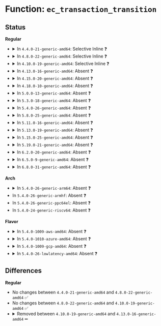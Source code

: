 # Function: <code>ec_transaction_transition</code>

## Status
<b>Regular</b>
<ul>
<li>
<details>
<summary>In <code>4.4.0-21-generic-amd64</code>: Selective Inline ❓</summary>

```c
void ec_transaction_transition(struct acpi_ec * ec, long unsigned int flag)
```

```json
{
  "name": "ec_transaction_transition",
  "collision_type": "Unique Static",
  "inline_type": "Selective",
  "funcs": [
    {
      "addr": 18446744071583576336,
      "name": "ec_transaction_transition",
      "external": false,
      "loc": "drivers/acpi/ec.c:495",
      "file": "drivers/acpi/ec.c",
      "inline": "declared, inlined",
      "caller_inline": [],
      "caller_func": [
        "drivers/acpi/ec.c:advance_transaction",
        "drivers/acpi/ec.c:advance_transaction",
        "drivers/acpi/ec.c:advance_transaction"
      ]
    }
  ],
  "symbols": [
    {
      "addr": 18446744071583576336,
      "name": "ec_transaction_transition",
      "section": ".text",
      "bind": "STB_LOCAL",
      "size": 111
    }
  ]
}
```
</details>
</li>
<li>
<details>
<summary>In <code>4.8.0-22-generic-amd64</code>: Selective Inline ❓</summary>

```c
void ec_transaction_transition(struct acpi_ec * ec, long unsigned int flag)
```

```json
{
  "name": "ec_transaction_transition",
  "collision_type": "Unique Static",
  "inline_type": "Selective",
  "funcs": [
    {
      "addr": 18446744071583898650,
      "name": "ec_transaction_transition",
      "external": false,
      "loc": "drivers/acpi/ec.c:502",
      "file": "drivers/acpi/ec.c",
      "inline": "declared, inlined",
      "caller_inline": [],
      "caller_func": [
        "drivers/acpi/ec.c:advance_transaction",
        "drivers/acpi/ec.c:advance_transaction",
        "drivers/acpi/ec.c:advance_transaction"
      ]
    }
  ],
  "symbols": [
    {
      "addr": 18446744071583898650,
      "name": "ec_transaction_transition",
      "section": ".text",
      "bind": "STB_LOCAL",
      "size": 111
    }
  ]
}
```
</details>
</li>
<li>
<details>
<summary>In <code>4.10.0-19-generic-amd64</code>: Selective Inline ❓</summary>

```c
void ec_transaction_transition(struct acpi_ec * ec, long unsigned int flag)
```

```json
{
  "name": "ec_transaction_transition",
  "collision_type": "Unique Static",
  "inline_type": "Selective",
  "funcs": [
    {
      "addr": 18446744071584038574,
      "name": "ec_transaction_transition",
      "external": false,
      "loc": "drivers/acpi/ec.c:616",
      "file": "drivers/acpi/ec.c",
      "inline": "declared, inlined",
      "caller_inline": [],
      "caller_func": [
        "drivers/acpi/ec.c:advance_transaction",
        "drivers/acpi/ec.c:advance_transaction",
        "drivers/acpi/ec.c:advance_transaction"
      ]
    }
  ],
  "symbols": [
    {
      "addr": 18446744071584038574,
      "name": "ec_transaction_transition",
      "section": ".text",
      "bind": "STB_LOCAL",
      "size": 111
    }
  ]
}
```
</details>
</li>
<li>
<details>
<summary>In <code>4.13.0-16-generic-amd64</code>: Absent ❓</summary>

```json
{
  "name": "ec_transaction_transition",
  "collision_type": "Unique Static",
  "inline_type": "Full",
  "funcs": [
    {
      "addr": 18446744071584098685,
      "name": "ec_transaction_transition",
      "external": false,
      "loc": "drivers/acpi/ec.c:605",
      "file": "drivers/acpi/ec.c",
      "inline": "declared, inlined",
      "caller_inline": [
        "drivers/acpi/ec.c:advance_transaction",
        "drivers/acpi/ec.c:advance_transaction",
        "drivers/acpi/ec.c:advance_transaction"
      ],
      "caller_func": []
    }
  ],
  "symbols": []
}
```
</details>
</li>
<li>
<details>
<summary>In <code>4.15.0-20-generic-amd64</code>: Absent ❓</summary>

```json
{
  "name": "ec_transaction_transition",
  "collision_type": "Unique Static",
  "inline_type": "Full",
  "funcs": [
    {
      "addr": 18446744071584370189,
      "name": "ec_transaction_transition",
      "external": false,
      "loc": "drivers/acpi/ec.c:607",
      "file": "drivers/acpi/ec.c",
      "inline": "declared, inlined",
      "caller_inline": [
        "drivers/acpi/ec.c:advance_transaction",
        "drivers/acpi/ec.c:advance_transaction",
        "drivers/acpi/ec.c:advance_transaction"
      ],
      "caller_func": []
    }
  ],
  "symbols": []
}
```
</details>
</li>
<li>
<details>
<summary>In <code>4.18.0-10-generic-amd64</code>: Absent ❓</summary>

```json
{
  "name": "ec_transaction_transition",
  "collision_type": "Unique Static",
  "inline_type": "Full",
  "funcs": [
    {
      "addr": 18446744071584591438,
      "name": "ec_transaction_transition",
      "external": false,
      "loc": "drivers/acpi/ec.c:607",
      "file": "drivers/acpi/ec.c",
      "inline": "declared, inlined",
      "caller_inline": [
        "drivers/acpi/ec.c:advance_transaction",
        "drivers/acpi/ec.c:advance_transaction",
        "drivers/acpi/ec.c:advance_transaction"
      ],
      "caller_func": []
    }
  ],
  "symbols": []
}
```
</details>
</li>
<li>
<details>
<summary>In <code>5.0.0-13-generic-amd64</code>: Absent ❓</summary>

```json
{
  "name": "ec_transaction_transition",
  "collision_type": "Unique Static",
  "inline_type": "Full",
  "funcs": [
    {
      "addr": 18446744071584688856,
      "name": "ec_transaction_transition",
      "external": false,
      "loc": "drivers/acpi/ec.c:607",
      "file": "drivers/acpi/ec.c",
      "inline": "declared, inlined",
      "caller_inline": [
        "drivers/acpi/ec.c:advance_transaction",
        "drivers/acpi/ec.c:advance_transaction",
        "drivers/acpi/ec.c:advance_transaction",
        "drivers/acpi/ec.c:advance_transaction",
        "drivers/acpi/ec.c:advance_transaction"
      ],
      "caller_func": []
    }
  ],
  "symbols": []
}
```
</details>
</li>
<li>
<details>
<summary>In <code>5.3.0-18-generic-amd64</code>: Absent ❓</summary>

```json
{
  "name": "ec_transaction_transition",
  "collision_type": "Unique Static",
  "inline_type": "Full",
  "funcs": [
    {
      "addr": 18446744071584889347,
      "name": "ec_transaction_transition",
      "external": false,
      "loc": "drivers/acpi/ec.c:621",
      "file": "drivers/acpi/ec.c",
      "inline": "declared, inlined",
      "caller_inline": [
        "drivers/acpi/ec.c:advance_transaction",
        "drivers/acpi/ec.c:advance_transaction",
        "drivers/acpi/ec.c:advance_transaction",
        "drivers/acpi/ec.c:advance_transaction",
        "drivers/acpi/ec.c:advance_transaction",
        "drivers/acpi/ec.c:advance_transaction",
        "drivers/acpi/ec.c:advance_transaction",
        "drivers/acpi/ec.c:advance_transaction"
      ],
      "caller_func": []
    }
  ],
  "symbols": []
}
```
</details>
</li>
<li>
<details>
<summary>In <code>5.4.0-26-generic-amd64</code>: Absent ❓</summary>

```json
{
  "name": "ec_transaction_transition",
  "collision_type": "Unique Static",
  "inline_type": "Full",
  "funcs": [
    {
      "addr": 18446744071585025091,
      "name": "ec_transaction_transition",
      "external": false,
      "loc": "drivers/acpi/ec.c:613",
      "file": "drivers/acpi/ec.c",
      "inline": "declared, inlined",
      "caller_inline": [
        "drivers/acpi/ec.c:advance_transaction",
        "drivers/acpi/ec.c:advance_transaction",
        "drivers/acpi/ec.c:advance_transaction",
        "drivers/acpi/ec.c:advance_transaction",
        "drivers/acpi/ec.c:advance_transaction",
        "drivers/acpi/ec.c:advance_transaction",
        "drivers/acpi/ec.c:advance_transaction",
        "drivers/acpi/ec.c:advance_transaction"
      ],
      "caller_func": []
    }
  ],
  "symbols": []
}
```
</details>
</li>
<li>
<details>
<summary>In <code>5.8.0-25-generic-amd64</code>: Absent ❓</summary>

```json
{
  "name": "ec_transaction_transition",
  "collision_type": "Unique Static",
  "inline_type": "Full",
  "funcs": [
    {
      "addr": 18446744071585726862,
      "name": "ec_transaction_transition",
      "external": false,
      "loc": "drivers/acpi/ec.c:619",
      "file": "drivers/acpi/ec.c",
      "inline": "declared, inlined",
      "caller_inline": [
        "drivers/acpi/ec.c:advance_transaction",
        "drivers/acpi/ec.c:advance_transaction",
        "drivers/acpi/ec.c:advance_transaction",
        "drivers/acpi/ec.c:advance_transaction",
        "drivers/acpi/ec.c:advance_transaction"
      ],
      "caller_func": []
    }
  ],
  "symbols": []
}
```
</details>
</li>
<li>
<details>
<summary>In <code>5.11.0-16-generic-amd64</code>: Absent ❓</summary>

```json
{
  "name": "ec_transaction_transition",
  "collision_type": "Unique Static",
  "inline_type": "Full",
  "funcs": [
    {
      "addr": 18446744071585848863,
      "name": "ec_transaction_transition",
      "external": false,
      "loc": "drivers/acpi/ec.c:602",
      "file": "drivers/acpi/ec.c",
      "inline": "declared, inlined",
      "caller_inline": [
        "drivers/acpi/ec.c:advance_transaction",
        "drivers/acpi/ec.c:advance_transaction",
        "drivers/acpi/ec.c:advance_transaction",
        "drivers/acpi/ec.c:advance_transaction",
        "drivers/acpi/ec.c:advance_transaction"
      ],
      "caller_func": []
    }
  ],
  "symbols": []
}
```
</details>
</li>
<li>
<details>
<summary>In <code>5.13.0-19-generic-amd64</code>: Absent ❓</summary>

```json
{
  "name": "ec_transaction_transition",
  "collision_type": "Unique Static",
  "inline_type": "Full",
  "funcs": [
    {
      "addr": 18446744071585727549,
      "name": "ec_transaction_transition",
      "external": false,
      "loc": "drivers/acpi/ec.c:603",
      "file": "drivers/acpi/ec.c",
      "inline": "declared, inlined",
      "caller_inline": [
        "drivers/acpi/ec.c:advance_transaction",
        "drivers/acpi/ec.c:advance_transaction",
        "drivers/acpi/ec.c:advance_transaction",
        "drivers/acpi/ec.c:advance_transaction",
        "drivers/acpi/ec.c:advance_transaction"
      ],
      "caller_func": []
    }
  ],
  "symbols": []
}
```
</details>
</li>
<li>
<details>
<summary>In <code>5.15.0-25-generic-amd64</code>: Absent ❓</summary>

```json
{
  "name": "ec_transaction_transition",
  "collision_type": "Unique Static",
  "inline_type": "Full",
  "funcs": [
    {
      "addr": 18446744071586209471,
      "name": "ec_transaction_transition",
      "external": false,
      "loc": "drivers/acpi/ec.c:605",
      "file": "drivers/acpi/ec.c",
      "inline": "declared, inlined",
      "caller_inline": [
        "drivers/acpi/ec.c:advance_transaction",
        "drivers/acpi/ec.c:advance_transaction",
        "drivers/acpi/ec.c:advance_transaction",
        "drivers/acpi/ec.c:advance_transaction",
        "drivers/acpi/ec.c:advance_transaction"
      ],
      "caller_func": []
    }
  ],
  "symbols": []
}
```
</details>
</li>
<li>
<details>
<summary>In <code>5.19.0-21-generic-amd64</code>: Absent ❓</summary>

```json
{
  "name": "ec_transaction_transition",
  "collision_type": "Unique Static",
  "inline_type": "Full",
  "funcs": [
    {
      "addr": 18446744071587446812,
      "name": "ec_transaction_transition",
      "external": false,
      "loc": "drivers/acpi/ec.c:620",
      "file": "drivers/acpi/ec.c",
      "inline": "declared, inlined",
      "caller_inline": [
        "drivers/acpi/ec.c:advance_transaction",
        "drivers/acpi/ec.c:advance_transaction",
        "drivers/acpi/ec.c:advance_transaction",
        "drivers/acpi/ec.c:advance_transaction",
        "drivers/acpi/ec.c:advance_transaction"
      ],
      "caller_func": []
    }
  ],
  "symbols": []
}
```
</details>
</li>
<li>
<details>
<summary>In <code>6.2.0-20-generic-amd64</code>: Absent ❓</summary>

```json
{
  "name": "ec_transaction_transition",
  "collision_type": "Unique Static",
  "inline_type": "Full",
  "funcs": [
    {
      "addr": 18446744071588707770,
      "name": "ec_transaction_transition",
      "external": false,
      "loc": "drivers/acpi/ec.c:621",
      "file": "drivers/acpi/ec.c",
      "inline": "declared, inlined",
      "caller_inline": [
        "drivers/acpi/ec.c:advance_transaction",
        "drivers/acpi/ec.c:advance_transaction",
        "drivers/acpi/ec.c:advance_transaction",
        "drivers/acpi/ec.c:advance_transaction",
        "drivers/acpi/ec.c:advance_transaction"
      ],
      "caller_func": []
    }
  ],
  "symbols": []
}
```
</details>
</li>
<li>
<details>
<summary>In <code>6.5.0-9-generic-amd64</code>: Absent ❓</summary>

```json
{
  "name": "ec_transaction_transition",
  "collision_type": "Unique Static",
  "inline_type": "Full",
  "funcs": [
    {
      "addr": 18446744071588995597,
      "name": "ec_transaction_transition",
      "external": false,
      "loc": "drivers/acpi/ec.c:621",
      "file": "drivers/acpi/ec.c",
      "inline": "declared, inlined",
      "caller_inline": [
        "drivers/acpi/ec.c:advance_transaction",
        "drivers/acpi/ec.c:advance_transaction",
        "drivers/acpi/ec.c:advance_transaction",
        "drivers/acpi/ec.c:advance_transaction",
        "drivers/acpi/ec.c:advance_transaction"
      ],
      "caller_func": []
    }
  ],
  "symbols": []
}
```
</details>
</li>
<li>
<details>
<summary>In <code>6.8.0-31-generic-amd64</code>: Absent ❓</summary>

```json
{
  "name": "ec_transaction_transition",
  "collision_type": "Unique Static",
  "inline_type": "Full",
  "funcs": [
    {
      "addr": 18446744071589299853,
      "name": "ec_transaction_transition",
      "external": false,
      "loc": "drivers/acpi/ec.c:621",
      "file": "drivers/acpi/ec.c",
      "inline": "declared, inlined",
      "caller_inline": [
        "drivers/acpi/ec.c:advance_transaction",
        "drivers/acpi/ec.c:advance_transaction",
        "drivers/acpi/ec.c:advance_transaction",
        "drivers/acpi/ec.c:advance_transaction",
        "drivers/acpi/ec.c:advance_transaction"
      ],
      "caller_func": []
    }
  ],
  "symbols": []
}
```
</details>
</li>
</ul>
<b>Arch</b>
<ul>
<li>
<details>
<summary>In <code>5.4.0-26-generic-arm64</code>: Absent ❓</summary>

```json
{
  "name": "ec_transaction_transition",
  "collision_type": "Unique Static",
  "inline_type": "Full",
  "funcs": [
    {
      "addr": 18446603336497436708,
      "name": "ec_transaction_transition",
      "external": false,
      "loc": "drivers/acpi/ec.c:613",
      "file": "drivers/acpi/ec.c",
      "inline": "declared, inlined",
      "caller_inline": [
        "drivers/acpi/ec.c:advance_transaction",
        "drivers/acpi/ec.c:advance_transaction",
        "drivers/acpi/ec.c:advance_transaction",
        "drivers/acpi/ec.c:advance_transaction",
        "drivers/acpi/ec.c:advance_transaction"
      ],
      "caller_func": []
    }
  ],
  "symbols": []
}
```
</details>
</li>
<li>
In <code>5.4.0-26-generic-armhf</code>: Absent ❓
</li>
<li>
In <code>5.4.0-26-generic-ppc64el</code>: Absent ❓
</li>
<li>
In <code>5.4.0-24-generic-riscv64</code>: Absent ❓
</li>
</ul>
<b>Flavor</b>
<ul>
<li>
<details>
<summary>In <code>5.4.0-1009-aws-amd64</code>: Absent ❓</summary>

```json
{
  "name": "ec_transaction_transition",
  "collision_type": "Unique Static",
  "inline_type": "Full",
  "funcs": [
    {
      "addr": 18446744071584967475,
      "name": "ec_transaction_transition",
      "external": false,
      "loc": "drivers/acpi/ec.c:613",
      "file": "drivers/acpi/ec.c",
      "inline": "declared, inlined",
      "caller_inline": [
        "drivers/acpi/ec.c:advance_transaction",
        "drivers/acpi/ec.c:advance_transaction",
        "drivers/acpi/ec.c:advance_transaction",
        "drivers/acpi/ec.c:advance_transaction",
        "drivers/acpi/ec.c:advance_transaction",
        "drivers/acpi/ec.c:advance_transaction",
        "drivers/acpi/ec.c:advance_transaction",
        "drivers/acpi/ec.c:advance_transaction"
      ],
      "caller_func": []
    }
  ],
  "symbols": []
}
```
</details>
</li>
<li>
<details>
<summary>In <code>5.4.0-1010-azure-amd64</code>: Absent ❓</summary>

```json
{
  "name": "ec_transaction_transition",
  "collision_type": "Unique Static",
  "inline_type": "Full",
  "funcs": [
    {
      "addr": 18446744071584876275,
      "name": "ec_transaction_transition",
      "external": false,
      "loc": "drivers/acpi/ec.c:613",
      "file": "drivers/acpi/ec.c",
      "inline": "declared, inlined",
      "caller_inline": [
        "drivers/acpi/ec.c:advance_transaction",
        "drivers/acpi/ec.c:advance_transaction",
        "drivers/acpi/ec.c:advance_transaction",
        "drivers/acpi/ec.c:advance_transaction",
        "drivers/acpi/ec.c:advance_transaction",
        "drivers/acpi/ec.c:advance_transaction",
        "drivers/acpi/ec.c:advance_transaction",
        "drivers/acpi/ec.c:advance_transaction"
      ],
      "caller_func": []
    }
  ],
  "symbols": []
}
```
</details>
</li>
<li>
<details>
<summary>In <code>5.4.0-1009-gcp-amd64</code>: Absent ❓</summary>

```json
{
  "name": "ec_transaction_transition",
  "collision_type": "Unique Static",
  "inline_type": "Full",
  "funcs": [
    {
      "addr": 18446744071584976675,
      "name": "ec_transaction_transition",
      "external": false,
      "loc": "drivers/acpi/ec.c:613",
      "file": "drivers/acpi/ec.c",
      "inline": "declared, inlined",
      "caller_inline": [
        "drivers/acpi/ec.c:advance_transaction",
        "drivers/acpi/ec.c:advance_transaction",
        "drivers/acpi/ec.c:advance_transaction",
        "drivers/acpi/ec.c:advance_transaction",
        "drivers/acpi/ec.c:advance_transaction",
        "drivers/acpi/ec.c:advance_transaction",
        "drivers/acpi/ec.c:advance_transaction",
        "drivers/acpi/ec.c:advance_transaction"
      ],
      "caller_func": []
    }
  ],
  "symbols": []
}
```
</details>
</li>
<li>
<details>
<summary>In <code>5.4.0-26-lowlatency-amd64</code>: Absent ❓</summary>

```json
{
  "name": "ec_transaction_transition",
  "collision_type": "Unique Static",
  "inline_type": "Full",
  "funcs": [
    {
      "addr": 18446744071585082851,
      "name": "ec_transaction_transition",
      "external": false,
      "loc": "drivers/acpi/ec.c:613",
      "file": "drivers/acpi/ec.c",
      "inline": "declared, inlined",
      "caller_inline": [
        "drivers/acpi/ec.c:advance_transaction",
        "drivers/acpi/ec.c:advance_transaction",
        "drivers/acpi/ec.c:advance_transaction",
        "drivers/acpi/ec.c:advance_transaction",
        "drivers/acpi/ec.c:advance_transaction",
        "drivers/acpi/ec.c:advance_transaction",
        "drivers/acpi/ec.c:advance_transaction",
        "drivers/acpi/ec.c:advance_transaction"
      ],
      "caller_func": []
    }
  ],
  "symbols": []
}
```
</details>
</li>
</ul>

## Differences
<b>Regular</b>
<ul>
<li>
No changes between <code>4.4.0-21-generic-amd64</code> and <code>4.8.0-22-generic-amd64</code> ✅
</li>
<li>
No changes between <code>4.8.0-22-generic-amd64</code> and <code>4.10.0-19-generic-amd64</code> ✅
</li>
<li>
<details>
<summary>Removed between <code>4.10.0-19-generic-amd64</code> and <code>4.13.0-16-generic-amd64</code> ➖</summary>

```c
void ec_transaction_transition(struct acpi_ec * ec, long unsigned int flag)
```
</details>
</li>
</ul>
